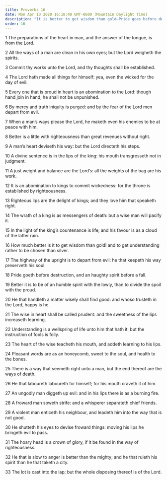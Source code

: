 ```yaml
---
title: Proverbs 16
date: Mon Apr 13 2020 16:18:40 GMT-0600 (Mountain Daylight Time)
description: "It is better to get wisdom than gold—Pride goes before destruction—The gray hair of the righteous person is a crown of glory."
order: 16
---
```


1 The preparations of the heart in man, and the answer of the tongue, is from the Lord.

2 All the ways of a man are clean in his own eyes; but the Lord weigheth the spirits.

3 Commit thy works unto the Lord, and thy thoughts shall be established.

4 The Lord hath made all things for himself: yea, even the wicked for the day of evil.

5 Every one that is proud in heart is an abomination to the Lord: though hand join in hand, he shall not be unpunished.

6 By mercy and truth iniquity is purged: and by the fear of the Lord men depart from evil.

7 When a man’s ways please the Lord, he maketh even his enemies to be at peace with him.

8 Better is a little with righteousness than great revenues without right.

9 A man’s heart deviseth his way: but the Lord directeth his steps.

10 A divine sentence is in the lips of the king: his mouth transgresseth not in judgment.

11 A just weight and balance are the Lord’s: all the weights of the bag are his work.

12 It is an abomination to kings to commit wickedness: for the throne is established by righteousness.

13 Righteous lips are the delight of kings; and they love him that speaketh right.

14 The wrath of a king is as messengers of death: but a wise man will pacify it.

15 In the light of the king’s countenance is life; and his favour is as a cloud of the latter rain.

16 How much better is it to get wisdom than gold! and to get understanding rather to be chosen than silver.

17 The highway of the upright is to depart from evil: he that keepeth his way preserveth his soul.

18 Pride goeth before destruction, and an haughty spirit before a fall.

19 Better it is to be of an humble spirit with the lowly, than to divide the spoil with the proud.

20 He that handleth a matter wisely shall find good: and whoso trusteth in the Lord, happy is he.

21 The wise in heart shall be called prudent: and the sweetness of the lips increaseth learning.

22 Understanding is a wellspring of life unto him that hath it: but the instruction of fools is folly.

23 The heart of the wise teacheth his mouth, and addeth learning to his lips.

24 Pleasant words are as an honeycomb, sweet to the soul, and health to the bones.

25 There is a way that seemeth right unto a man, but the end thereof are the ways of death.

26 He that laboureth laboureth for himself; for his mouth craveth it of him.

27 An ungodly man diggeth up evil: and in his lips there is as a burning fire.

28 A froward man soweth strife: and a whisperer separateth chief friends.

29 A violent man enticeth his neighbour, and leadeth him into the way that is not good.

30 He shutteth his eyes to devise froward things: moving his lips he bringeth evil to pass.

31 The hoary head is a crown of glory, if it be found in the way of righteousness.

32 He that is slow to anger is better than the mighty; and he that ruleth his spirit than he that taketh a city.

33 The lot is cast into the lap; but the whole disposing thereof is of the Lord.
